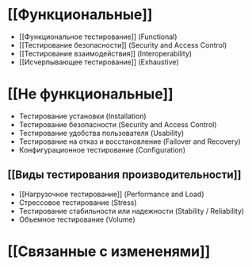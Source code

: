 # [[Функциональные]]
- [[Функциональное тестирование]] (Functional)
- [[Тестирование безопасности]] (Security and Access Control)
- [[Тестирование взаимодействия]] (Interoperability)
- [[Исчерпывающее тестирование]] (Exhaustive)


# [[Не функциональные]]
- Тестирование установки (Installation)
- Тестирование безопасности (Security and Access Control)
- Тестирование удобства пользователя (Usability)
- Тестирование на отказ и восстановление (Failover and Recovery)
- Конфигурационное тестирование (Configuration)
## [[Виды тестирования производительности]]
- [[Нагрузочное тестирование]] (Performance and Load)
- Стрессовое тестирование (Stress)
- Тестирование стабильности или надежности (Stability / Reliability)
- Объемное тестирование (Volume)
# [[Связанные с измененями]]